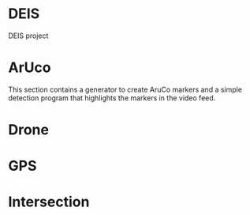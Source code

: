 # DEIS
DEIS project


# ArUco
This section contains a generator to create AruCo markers and a simple detection program that highlights the markers in the video feed. 



# Drone

# GPS

# Intersection